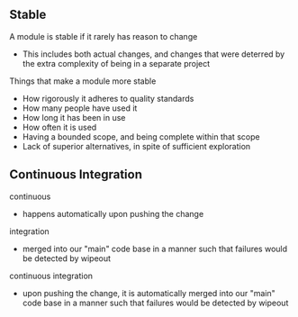 ## Stable

A module is stable if it rarely has reason to change

- This includes both actual changes, and changes that were deterred by the extra complexity of being in a separate project

Things that make a module more stable

- How rigorously it adheres to quality standards
- How many people have used it
- How long it has been in use
- How often it is used
- Having a bounded scope, and being complete within that scope
- Lack of superior alternatives, in spite of sufficient exploration

## Continuous Integration

continuous

- happens automatically upon pushing the change

integration

- merged into our "main" code base in a manner such that failures would be detected by wipeout

continuous integration

- upon pushing the change, it is automatically merged into our "main" code base in a manner such that failures would be detected by wipeout
